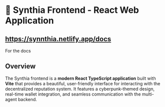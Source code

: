 # 🌟 Synthia Frontend - React Web Application

## https://synnthia.netlify.app/docs 
For the docs

## Overview

The Synthia frontend is a **modern React TypeScript application** built with **Vite** that provides a beautiful, user-friendly interface for interacting with the decentralized reputation system. It features a cyberpunk-themed design, real-time wallet integration, and seamless communication with the multi-agent backend.
